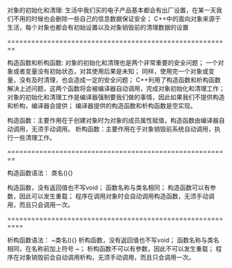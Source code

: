对象的初始化和清理:
    生活中我们买的电子产品基本都会有出厂设置，在某一天我们不用的时候也会删除一些自己的信息数据保证安全；
    C++中的面向对象来源于生活，每个对象也都会有初始设置以及对象销毁前的清理数据的设置

========================================================

构造函数和析构函数:
    对象的初始化和清理也是两个非常重要的安全问题；
    一个对象或者变量没有初始状态，对其使用后果是未知；
    同样，使用完一个对象或变量，没有及时清理，也会造成一定的安全问题；
    C++利用了构造函数和析构函数解决上述问题，这两个函数将会被编译器自动调用，完成对象初始化和清理工作；
    对象的初始化和清理工作是编译器强制要我们做的事情，因此如果我们不提供构造和析构，编译器会提供；
    编译器提供的构造函数和析构函数是空实现。

构造函数：主要作用在于创建对象时为对象的成员属性赋值，构造函数由编译器自动调用，无须手动调用。
析构函数：主要作用在于对象销毁前系统自动调用，执行一些清理工作。

========================================================

构造函数语法： 类名(){}

构造函数，没有返回值也不写void；
函数名称与类名相同；
构造函数可以有参数，因此可以发生重载；
程序在调用对象时会自动调用构造函数，无须手动调用，而且只会调用一次。

==========================================================

析构函数语法： ~类名(){}
析构函数，没有返回值也不写void；
函数名称与类名相同，在名称前加上符号 ~；
析构函数不可以有参数，因此不可以发生重载；
程序在对象销毁前会自动调用析构，无须手动调用，而且只会调用一次。
